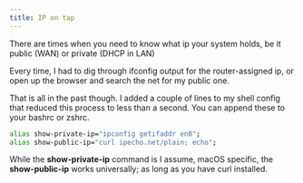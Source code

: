 ```yaml
---
title: IP on tap
---
```


There are times when you need to know what ip your system holds, be it public (WAN) or private (DHCP in LAN)

Every time, I had to dig through ifconfig output for the router-assigned ip, or open up the browser and search the net for my public one.

That is all in the past though. I added a couple of lines to my shell config that reduced this process to less than a second. You can append these to your bashrc or zshrc.

```sh
alias show-private-ip="ipconfig getifaddr en0";
alias show-public-ip="curl ipecho.net/plain; echo";
```

While the **show-private-ip** command is I assume, macOS specific, the **show-public-ip** works universally; as long as you have curl installed.
